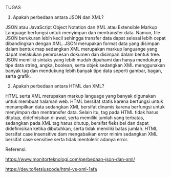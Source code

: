 TUGAS

1. Apakah perbedaan antara JSON dan XML?

JSON atau JavaScript Object Notation dan XML atau Extensible Markup Language berfungsi untuk menyimpan dan mentransfer data. Namun, file JSON berukuran lebih kecil sehingga transfer data dapat selesai lebih cepat dibandingkan dengan XML. JSON merupakan format data yang disimpan dalam bentuk map sedangkan XML merupakan markup languange yang dapat melakukan pemrosesan dokumen dan disimpan dalam bentuk tree. JSON memiliki sintaks yang lebih mudah dipahami dan hanya mendukung tipe data string, angka, boolean, serta objek sedangkan XML menggunakan banyak tag dan mendukung lebih banyak tipe data seperti gambar, bagan, serta grafik.

2. Apakah perbedaan antara HTML dan XML?

HTML serta XML merupakan markup language yang banyak digunakan untuk membuat halaman web. HTML bersifat statis karena berfungsi untuk menampilkan data sedangkan XML bersifat dinamis karena berfungsi untuk menyimpan dan mentransfer data. Selain itu, tag pada HTML tidak harus ditutup, didefinisikan di awal, serta memiliki jumlah yang terbatas, sedangkan pada XML tag harus ditutup, bersifat fleksibel dan dapat didefinisikan ketika dibutuhkan, serta tidak memiliki batas jumlah. HTML bersifat case insensitive dam mengabaikan error minim sedangkan XML bersifat case sensitive serta tidak mentolerir adanya error.

Referensi:

https://www.monitorteknologi.com/perbedaan-json-dan-xml/

https://dev.to/letsjuscode/html-vs-xml-1afa
